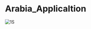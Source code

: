# Arabia_Applicaltion
![1S](https://github.com/user-attachments/assets/4ee0ca11-b3cb-4530-9074-bc3c9af35161)


